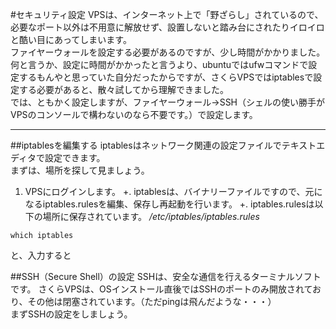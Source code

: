 #セキュリティ設定
 VPSは、インターネット上で「野ざらし」されているので、必要なポート以外は不用意に解放せず、設置しないと踏み台にされたりイロイロと酷い目にあってしまいます。  
 ファイヤーウォールを設定する必要があるのですが、少し時間がかかりました。  
 何と言うか、設定に時間がかかったと言うより、ubuntuではufwコマンドで設定するもんやと思っていた自分だったからですが、さくらVPSではiptablesで設定する必要があると、散々試してから理解できました。  
 では、ともかく設定しますが、ファイヤーウォール→SSH（シェルの使い勝手がVPSのコンソールで構わないのなら不要です。）で設定します。  

----
##iptablesを編集する
 iptablesはネットワーク関連の設定ファイルでテキストエディタで設定できます。  
 まずは、場所を探して見ましょう。
1. VPSにログインします。
+. iptablesは、バイナリーファイルですので、元になるiptables.rulesを編集、保存し再起動を行います。
+. iptables.rulesは以下の場所に保存されています。
_/etc/iptables/iptables.rules_  

```
which iptables
```
と、入力すると

##SSH（Secure Shell）の設定
 SSHは、安全な通信を行えるターミナルソフトです。
 さくらVPSは、OSインストール直後ではSSHのポートのみ開放されており、その他は閉塞されています。（ただpingは飛んだような・・・）  
 まずSSHの設定をしましょう。
